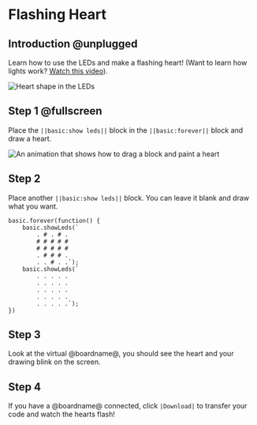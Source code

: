 # Flashing Heart

## Introduction @unplugged

Learn how to use the LEDs and make a flashing heart! 
(Want to learn how lights work? [Watch this video](https://youtu.be/qqBmvHD5bCw)).


![Heart shape in the LEDs](/static/mb/projects/flashing-heart/sim.gif)

## Step 1 @fullscreen

Place the ``||basic:show leds||`` block in the ``||basic:forever||`` block and draw a heart.

![An animation that shows how to drag a block and paint a heart](/static/mb/projects/flashing-heart/showleds.gif)

## Step 2

Place another ``||basic:show leds||`` block. You can leave it blank and draw what you want.

```blocks
basic.forever(function() {
    basic.showLeds(`
        . # . # .
        # # # # #
        # # # # #
        . # # # .
        . . # . .`);
    basic.showLeds(`
        . . . . .
        . . . . .
        . . . . .
        . . . . .
        . . . . .`);
})
```

## Step 3

Look at the virtual @boardname@, you should see the heart and your drawing blink on the screen.

## Step 4

If you have a @boardname@ connected, click ``|Download|`` to transfer your code and watch the hearts flash!
